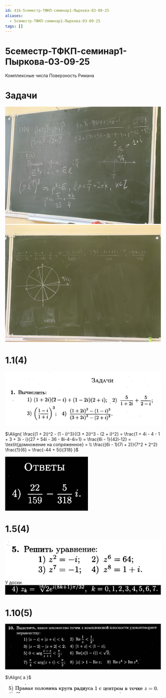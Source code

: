 ```yaml
---
id: 416-5семестр-ТФКП-семинар1-Пыркова-03-09-25
aliases:
  - 5семестр-ТФКП-семинар1-Пыркова-03-09-25
tags: []
---
```


# 5семестр-ТФКП-семинар1-Пыркова-03-09-25

Комплексные числа
Поверзность Римана

# Задачи

![1](assets/imgs/03-09-25_14-35-45_265_IMG_20250903_142439.jpg)
![2](assets/imgs/03-09-25_14-35-45_169_IMG_20250903_142443.jpg)

# 1.1(4)

![03-09-25_14-16-24_670.png](assets/imgs/03-09-25_14-16-24_670.png)

$\Align{
\frac{(1 + 2i)^2 - (1 - i)^3}{(3 + 2i)^3 - (2 + i)^2} =
\frac{1 + 4i - 4 - 1 + 3 + 3i - i}{27 + 54i - 36 - 8i-4-4i+1} =
\frac{6i - 1}{42i-12} =
\textit{домножение на сопряженное} = \\
\frac{(6i - 1)(7i + 2)}{7^2 + 2^2} \frac{1}{6} = 
\frac{-44 + 5i}{318}
}$

![03-09-25_14-30-29_055.png](assets/imgs/03-09-25_14-30-29_055.png)

# 1.5(4)

![03-09-25_14-30-41_392.png](assets/imgs/03-09-25_14-30-41_392.png)
У доски
![03-09-25_14-31-05_192.png](assets/imgs/03-09-25_14-31-05_192.png)

# 1.10(5)

![03-09-25_14-26-49_805.png](assets/imgs/03-09-25_14-26-49_805.png)

$\Align{
a
}$

![03-09-25_14-32-41_884.png](assets/imgs/03-09-25_14-32-41_884.png)
